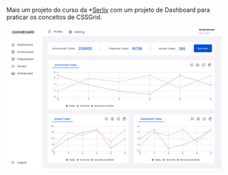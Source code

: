 Mais um projeto do curso da *[Serliv](https://bit.ly/css-html-js) com um projeto de Dashboard para praticar os conceitos de CSSGrid.

<img src="/imagens/Dashboard_1.png">